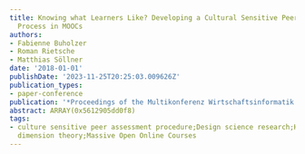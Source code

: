 ```yaml
---
title: Knowing what Learners Like? Developing a Cultural Sensitive Peer Assessment
  Process in MOOCs
authors:
- Fabienne Buholzer
- Roman Rietsche
- Matthias Söllner
date: '2018-01-01'
publishDate: '2023-11-25T20:25:03.009626Z'
publication_types:
- paper-conference
publication: '*Proceedings of the Multikonferenz Wirtschaftsinformatik (MKWI)*'
abstract: ARRAY(0x5612905dd0f8)
tags:
- culture sensitive peer assessment procedure;Design science research;Hofstede?s cultural
  dimension theory;Massive Open Online Courses
---
```

